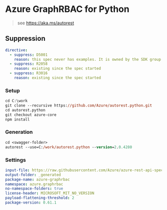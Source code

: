# Azure GraphRBAC for Python

> see https://aka.ms/autorest

## Suppression

``` yaml
directive:
  - suppress: D5001
    reason: this spec never has examples. It is owned by the SDK group and we already have CLI commands testing it
  - suppress: R2058
    reason: existing since the spec started
  - suppress: R3016
    reason: existing since the spec started
```

### Setup
```ps
cd C:\work
git clone --recursive https://github.com/Azure/autorest.python.git
cd autorest.python
git checkout azure-core
npm install
```

### Generation
```ps
cd <swagger-folder>
autorest --use=C:/work/autorest.python --version=2.0.4280
```

### Settings
``` yaml
input-file: https://raw.githubusercontent.com/Azure/azure-rest-api-specs/master/specification/graphrbac/data-plane/Microsoft.GraphRbac/stable/1.6/graphrbac.json
output-folder: _generated
package-name: azure-graphrbac
namespace: azure.graphrbac
no-namespace-folders: true
license-header: MICROSOFT_MIT_NO_VERSION
payload-flattening-threshold: 2
package-version: 0.61.1
```